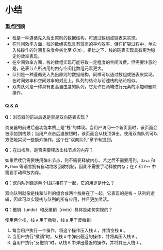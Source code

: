 # 小结

### 重点回顾

- 栈是一种遵循先入后出原则的数据结构，可通过数组或链表来实现。
- 在时间效率方面，栈的数组实现具有较高的平均效率，但在扩容过程中，单次入栈操作的时间复杂度会劣化至 $O(n)$ 。相比之下，栈的链表实现具有更为稳定的效率表现。
- 在空间效率方面，栈的数组实现可能导致一定程度的空间浪费。但需要注意的是，链表节点所占用的内存空间比数组元素更大。
- 队列是一种遵循先入先出原则的数据结构，同样可以通过数组或链表来实现。在时间效率和空间效率的对比上，队列的结论与前述栈的结论相似。
- 双向队列是一种具有更高自由度的队列，它允许在两端进行元素的添加和删除操作。

### Q & A

**Q**：浏览器的前进后退是否是双向链表实现？

浏览器的前进后退功能本质上是“栈”的体现。当用户访问一个新页面时，该页面会被添加到栈顶；当用户点击后退按钮时，该页面会从栈顶弹出。使用双向队列可以方便地实现一些额外操作，这个在“双向队列”章节有提到。

**Q**：在出栈后，是否需要释放出栈节点的内存？

如果后续仍需要使用弹出节点，则不需要释放内存。若之后不需要用到，`Java` 和 `Python` 等语言拥有自动垃圾回收机制，因此不需要手动释放内存；在 `C` 和 `C++` 中需要手动释放内存。

**Q**：双向队列像是两个栈拼接在了一起，它的用途是什么？

双向队列就像是栈和队列的组合或两个栈拼在了一起。它表现的是栈 + 队列的逻辑，因此可以实现栈与队列的所有应用，并且更加灵活。

**Q**：撤销（undo）和反撤销（redo）具体是如何实现的？

使用两个栈，栈 `A` 用于撤销，栈 `B` 用于反撤销。

1. 每当用户执行一个操作，将这个操作压入栈 `A` ，并清空栈 `B` 。
2. 当用户执行“撤销”时，从栈 `A` 中弹出最近的操作，并将其压入栈 `B` 。
3. 当用户执行“反撤销”时，从栈 `B` 中弹出最近的操作，并将其压入栈 `A` 。
